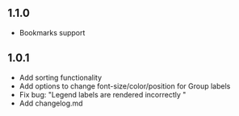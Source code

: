 ## 1.1.0
* Bookmarks support

## 1.0.1
* Add sorting functionality
* Add options to change font-size/color/position for Group labels
* Fix bug: "Legend labels are rendered incorrectly "
* Add changelog.md